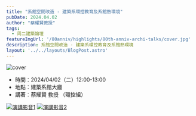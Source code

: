 ```yaml
---
title: "系館空間改造 - 建築系環控教育及系館熱環境"
pubDate: 2024.04.02
author: "蔡耀賢教授"
tags:
  - 周二建築論壇
featureImgUrl: '/80anniv/highlights/80th-anniv-archi-talks/cover.jpg'
description: 系館空間改造 - 建築系環控教育及系館熱環境
layout: '../../layouts/BlogPost.astro'
---
```

![cover](/80anniv/highlights/80th-anniv-archi-talks/cover.jpg)


- 時間：2024/04/02（二）12:00-13:00
- 地點：建築系館大廳
- 講著：蔡耀賢 教授 （環控組）

[![演講影音1](https://img.youtube.com/vi/EK34ENTTZhs/0.jpg)](https://www.youtube.com/watch?v=EK34ENTTZh)
[![演講影音2](https://img.youtube.com/vi/5-nOcal6SLg/0.jpg)](https://www.youtube.com/watch?v=5-nOcal6SLg)